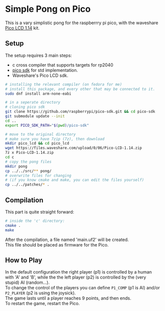# Simple Pong on Pico

This is a vary simplistic pong for the raspberrry pi pico, with the waveshare [Pico LCD 1.14](https://www.waveshare.com/wiki/Pico-LCD-1.14) kit.

## Setup

The setup requires 3 main steps:
- c cross compiler that supports targets for rp2040
- [pico sdk](https://github.com/raspberrypi/pico-sdk) for std implementation.
- Waveshare's Pico LCD sdk.
```sh
# installing the relevant compiler (on fedora for me)
# install this package, and every other that may be connected to it.
sudo dnf install arm-none-eabi

# in a seperate directory
# cloning pico sdk
git clone https://github.com/raspberrypi/pico-sdk.git && cd pico-sdk
git submodule update --init
cd ..
export PICO_SDK_PATH="$(pwd)/pico-sdk"

# move to the original directory
# make sure you have 7zip (7z), then download
mkdir pico_lcd && cd pico_lcd
wget https://files.waveshare.com/upload/0/06/Pico-LCD-1.14.zip
7z x Pico-LCD-1.14.zip
cd c
# copy the pong files
mkdir pong
cp ../../src/** pong/
# overwrite files for changing
# (if you know cmake and make, you can edit the files yourself)
cp ../../patches/* .
```

## Compilation

This part is quite straight forward:
```sh
# inside the 'c' directory:
cmake .
make
```

After the compilation, a file named 'main.uf2' will be created.  
This file should be placed as firmware for the Pico.  

## How to Play

In the default configuration the right player (p1) is controlled by a human with 'A' and 'B', while the the left player (p2) is controlled by the (very stupid) AI (random...).  
To change the control of the players you can define `P1_COMP` (p1 is AI) and/or `P2_PLAYER` (p2 is using the joysick).  
The game lasts until a player reaches 9 points, and then ends.  
To restart the game, restart the Pico.  
